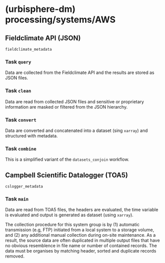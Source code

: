 # (urbisphere-dm) processing/systems/AWS


## Fieldclimate API (JSON)
`fieldclimate_metadata`

### Task `query`
Data are collected from the Fieldclimate API and the results are stored as JSON files. 

### Task `clean`
Data are read from collected JSON files and sensitive or proprietary information are masked or filtered from the JSON hierarchy. 

### Task `convert`
Data are converted and concatenated into a dataset (sing `xarray`) and structured with metadata.

### Task `combine`
This is a simplified variant of the `datasets_conjoin` workflow.

## Campbell Scientific Datalogger (TOA5)

`cslogger_metadata`

### Task `main`
Data are read from TOA5 files, the headers are evaluated, the time variable is evaluated and output is generated as dataset (using `xarray`). 

The collection procedure for this system group is by (1) automatic transmission (e.g, FTP) initiated from a local system to a storage volume, and (2) any additional manual collection during on-site maintenance. As a result, the source data are often duplicated in multiple output files that have no obvious resemblence in file name or number of contained records. The data must be organises by matching header, sorted and duplicate records removed.  